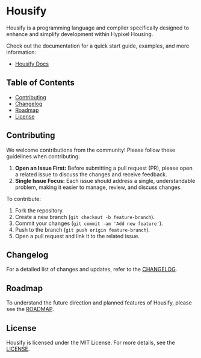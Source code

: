 # Housify

Housify is a programming language and compiler specifically designed to enhance and simplify development within Hypixel Housing.

Check out the documentation for a quick start guide, examples, and more information:

-   [Housify Docs](https://housify.dev)

## Table of Contents

-   [Contributing](#contributing)
-   [Changelog](#changelog)
-   [Roadmap](#roadmap)
-   [License](#license)

## Contributing

We welcome contributions from the community! Please follow these guidelines when contributing:

1. **Open an Issue First:** Before submitting a pull request (PR), please open a related issue to discuss the changes and receive feedback.
2. **Single Issue Focus:** Each issue should address a single, understandable problem, making it easier to manage, review, and discuss changes.

To contribute:

1. Fork the repository.
2. Create a new branch (`git checkout -b feature-branch`).
3. Commit your changes (`git commit -am 'Add new feature'`).
4. Push to the branch (`git push origin feature-branch`).
5. Open a pull request and link it to the related issue.

## Changelog

For a detailed list of changes and updates, refer to the [CHANGELOG](CHANGELOG.md).

## Roadmap

To understand the future direction and planned features of Housify, please see the [ROADMAP](ROADMAP.md).

## License

Housify is licensed under the MIT License. For more details, see the [LICENSE](LICENSE).
